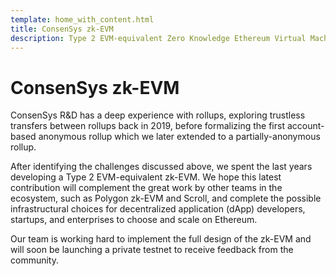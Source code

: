 ```yaml
---
template: home_with_content.html
title: ConsenSys zk-EVM
description: Type 2 EVM-equivalent Zero Knowledge Ethereum Virtual Machine
---
```


# ConsenSys zk-EVM

ConsenSys R&D has a deep experience with rollups, exploring trustless transfers between rollups back
in 2019, before formalizing the first account-based anonymous rollup which we later extended to a
partially-anonymous rollup.

After identifying the challenges discussed above, we spent the last years developing a Type 2
EVM-equivalent zk-EVM. We hope this latest contribution will complement the great work by other teams
in the ecosystem, such as Polygon zk-EVM and Scroll, and complete the possible infrastructural choices
for decentralized application (dApp) developers, startups, and enterprises to choose and scale on Ethereum.

Our team is working hard to implement the full design of the zk-EVM and will soon be launching a private
testnet to receive feedback from the community.

